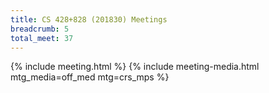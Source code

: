 ```yaml
---
title: CS 428+828 (201830) Meetings
breadcrumb: 5
total_meet: 37
---
```

{% include meeting.html %}
{% include meeting-media.html mtg_media=off_med mtg=crs_mps %}
